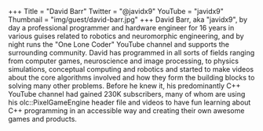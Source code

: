 +++
Title = "David Barr"
Twitter = "@javidx9"
YouTube = "javidx9"
Thumbnail = "img/guest/david-barr.jpg"
+++
David Barr, aka "javidx9", by day a professional programmer and hardware engineer for 16 years in various guises related to robotics and neuromorphic engineering, and by night runs the "One Lone Coder" YouTube channel and supports the surrounding community. David has programmed in all sorts of fields ranging from computer games, neuroscience and image processing, to physics simulations, conceptual computing and robotics and started to make videos about the core algorithms involved and how they form the building blocks to solving many other problems. Before he knew it, his predominantly C++ YouTube channel had gained 230K subscribers, many of whom are using his olc::PixelGameEngine header file and videos to have fun learning about C++ programming in an accessible way and creating their own awesome games and products.